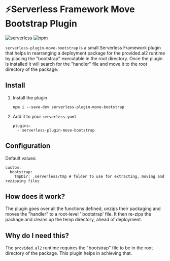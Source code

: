 # ⚡️Serverless Framework Move Bootstrap Plugin

[![serverless](http://public.serverless.com/badges/v3.svg)](http://www.serverless.com)
[![npm](https://img.shields.io/npm/v/serverless-go-plugin)](https://www.npmjs.com/package/serverless-go-plugin)

`serverless-plugin-move-bootstrap` is a small Serverless Framework plugin that helps in rearranging a deployment package
for the provided.al2 runtime by placing the "bootstrap" executable in the root directory. Once the plugin is installed
it will search for the "handler" file and move it to the root directory of the package.

## Install

1. Install the plugin

    ```
    npm i --save-dev serverless-plugin-move-bootstrap
    ```

1. Add it to your `serverless.yaml`

    ```
    plugins:
      - serverless-plugin-move-bootstrap
    ```

## Configuration

Default values:

```
custom:
  bootstrap:
    tmpDir: .serverless/tmp # folder to use for extracting, moving and rezipping files
```

## How does it work?

The plugin goes over all the functions defined, unzips their packaging and moves the "handler" to a root-level '
bootstrap' file. It then re-zips the package and cleans up the temp directory, ahead of deployment.

## Why do I need this?

The `provided.al2` runtime requires the "bootstrap" file to be in the root directory of the package. This plugin helps
in achieving that.